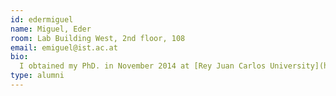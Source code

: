```yaml
---
id: edermiguel
name: Miguel, Eder
room: Lab Building West, 2nd floor, 108
email: emiguel@ist.ac.at
bio:
  I obtained my PhD. in November 2014 at [Rey Juan Carlos University](http://www.urjc.es/) under the supervision of [Miguel A. Otaduy](http://www.gmrv.es/~motaduy/). I worked on modeling and estimation of hyperelasticity and deformation models. Currently, I focus on physically-based simulation (including data-driven approaches) and its application to computational design and digital fabrication.
type: alumni
---
```

